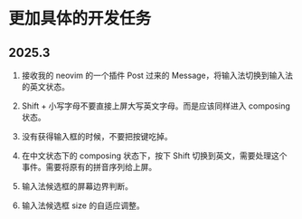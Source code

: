 # 更加具体的开发任务

## 2025.3

1. 接收我的 neovim 的一个插件 Post 过来的 Message，将输入法切换到输入法的英文状态。

2. Shift + 小写字母不要直接上屏大写英文字母。而是应该同样进入 composing 状态。

3. 没有获得输入框的时候，不要把按键吃掉。

4. 在中文状态下的 composing 状态下，按下 Shift 切换到英文，需要处理这个事件。需要将原有的拼音序列给上屏。

5. 输入法候选框的屏幕边界判断。

6. 输入法候选框 size 的自适应调整。
